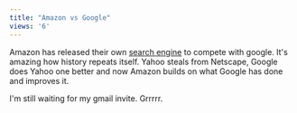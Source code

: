 ```yaml
---
title: "Amazon vs Google"
views: '6'
---
```

<p>Amazon has released their own <a href="http://www.a9.com/">search engine</a> to compete with google.  It's amazing how history repeats itself.  Yahoo steals from Netscape, Google does Yahoo one better and now Amazon builds on what Google has done and improves it.</p>
<p>I'm still waiting for my gmail invite.  Grrrrr.</p>
